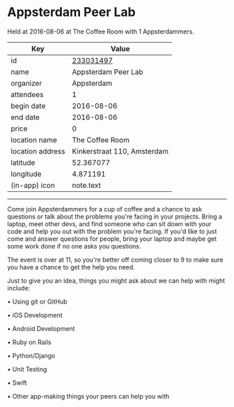 # Appsterdam Peer Lab
Held at 2016-08-06 at The Coffee Room with 1 Appsterdammers.
        
|Key|Value
|---|---|
|id|[233031497](https://www.meetup.com/appsterdam/events/233031497/)|
|name|Appsterdam Peer Lab|
|organizer|Appsterdam|
|attendees|1|
|begin date|2016-08-06|
|end date|2016-08-06|
|price|0|
|location name|The Coffee Room|
|location address|Kinkerstraat 110, Amsterdam|
|latitude|52.367077|
|longitude|4.871191|
|(in-app) icon|note.text|

---

Come join Appsterdammers for a cup of coffee and a chance to ask questions or talk about the problems you're facing in your projects. Bring a laptop, meet other devs, and find someone who can sit down with your code and help you out with the problem you're facing. If you'd like to just come and answer questions for people, bring your laptop and maybe get some work done if no one asks you questions.

The event is over at 11, so you're better off coming closer to 9 to make sure you have a chance to get the help you need.

Just to give you an idea, things you might ask about we can help with might include:

• Using git or GitHub

• iOS Development

• Android Development

• Ruby on Rails

• Python/Django

• Unit Testing

• Swift

• Other app-making things your peers can help you with


